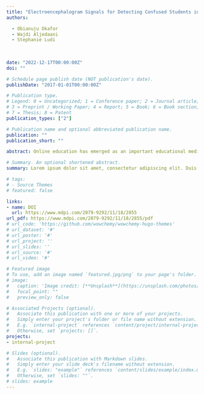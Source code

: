```yaml
---
title: "Electroencephalogram Signals for Detecting Confused Students in Online Education Platforms with Probability-Based Features"
authors:

  - Obianuju Okafor
  - Wajdi Aljedaani
  - Stephanie Ludi
  
  
  
date: "2022-12-17T00:00:00Z"
doi: ""

# Schedule page publish date (NOT publication's date).
publishDate: "2017-01-01T00:00:00Z"

# Publication type.
# Legend: 0 = Uncategorized; 1 = Conference paper; 2 = Journal article;
# 3 = Preprint / Working Paper; 4 = Report; 5 = Book; 6 = Book section;
# 7 = Thesis; 8 = Patent
publication_types: ["2"]

# Publication name and optional abbreviated publication name.
publication: ""
publication_short: ""

abstract: Online education has emerged as an important educational medium during the COVID-19 pandemic. Despite the advantages of online education, it lacks face-to-face settings, which makes it very difficult to analyze the students’ level of interaction, understanding, and confusion. This study makes use of electroencephalogram (EEG) data for student confusion detection for the massive open online course (MOOC) platform. Existing approaches for confusion detection predominantly focus on model optimization and feature engineering is not very well studied. This study proposes a novel engineering approach that uses probability-based features (PBF) for increasing the efficacy of machine learning models. The PBF approach utilizes the probabilistic output from the random forest (RF) and gradient-boosting machine (GBM) as a feature vector to train machine learning models. Extensive experiments are performed by using the original features and PBF approach through several machine learning models with EEG data. Experimental results suggest that by using the PBF approach on EEG data, a 100% accuracy can be obtained for detecting confused students. K-fold cross-validation and performance comparison with existing approaches further corroborates the results.

# Summary. An optional shortened abstract.
summary: Lorem ipsum dolor sit amet, consectetur adipiscing elit. Duis posuere tellus ac convallis placerat. Proin tincidunt magna sed ex sollicitudin condimentum.

# tags:
# - Source Themes
# featured: false

links:
- name: DOI
  url: https://www.mdpi.com/2079-9292/11/18/2855
url_pdf: https://www.mdpi.com/2079-9292/11/18/2855/pdf
# url_code: 'https://github.com/wowchemy/wowchemy-hugo-themes'
# url_dataset: '#'
# url_poster: '#'
# url_project: ''
# url_slides: ''
# url_source: '#'
# url_video: '#'

# Featured image
# To use, add an image named `featured.jpg/png` to your page's folder. 
# image:
#   caption: 'Image credit: [**Unsplash**](https://unsplash.com/photos/s9CC2SKySJM)'
#   focal_point: ""
#   preview_only: false

# Associated Projects (optional).
#   Associate this publication with one or more of your projects.
#   Simply enter your project's folder or file name without extension.
#   E.g. `internal-project` references `content/project/internal-project/index.md`.
#   Otherwise, set `projects: []`.
projects:
- internal-project

# Slides (optional).
#   Associate this publication with Markdown slides.
#   Simply enter your slide deck's filename without extension.
#   E.g. `slides: "example"` references `content/slides/example/index.md`.
#   Otherwise, set `slides: ""`.
# slides: example
---
```


<!-- {{% callout note %}}
Create your slides in Markdown - click the *Slides* button to check out the example.
{{% /callout %}}

Supplementary notes can be added here, including [code, math, and images](https://wowchemy.com/docs/writing-markdown-latex/). -->
